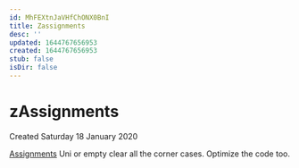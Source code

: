 ```yaml
---
id: MhFEXtnJaVHfChONX0BnI
title: Zassignments
desc: ''
updated: 1644767656953
created: 1644767656953
stub: false
isDir: false
---
```

# zAssignments
Created Saturday 18 January 2020

[Assignments](./zAssignments/Assignments.md)
Uni or empty clear all the corner cases. Optimize the code too.

